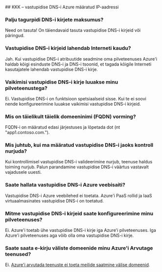 <BR> 
## <a name="faq---reverse-dns-for-your-azure-assigned-ip-address"></a>KKK – vastupidise DNS-i Azure määratud IP-aadressi

### <a name="how-much-do-reverse-dns-records-cost"></a>Palju tagurpidi DNS-i kirjete maksumus?
Need on tasuta!  On täiendavaid tasuta vastupidise DNS-i kirjeid või päringud.

### <a name="will-my-reverse-dns-records-resolve-from-the-internet"></a>Vastupidise DNS-i kirjeid lahendab Interneti kaudu?
Jah. Kui vastupidise DNS-i atribuutide seadmine oma pilveteenuses Azure'i haldab kõigi esinduste DNS-i ja DNS-i tsoonid, et tagada kõigile Interneti kasutajatele lahendab vastupidise DNS-i kirje.

### <a name="will-a-default-reverse-dns-record-be-created-for-my-cloud-services"></a>Vaikimisi vastupidise DNS-i kirje luuakse minu pilveteenustega?
Ei. Vastupidise DNS-i on funktsioon spetsiaalseid sisse. Kui te ei soovi nende konfigureerimine luuakse vaikimisi vastupidise DNS-i kirjeid.

### <a name="what-is-the-format-for-the-fully-qualified-domain-name-fqdn"></a>Mis on täielikult täielik domeeninimi (FQDN) vorming?
FQDN-i on määratud edasi järjestuses ja lõpetada dot (nt "app1.contoso.com.").

### <a name="what-happens-if-the-validation-checks-for-the-reverse-dns-ive-specified-fail"></a>Mis juhtub, kui ma määratud vastupidise DNS-i jaoks kontroll nurjuda?
Kui kontrollimisel vastupidise DNS-i valideerimine nurjub, teenuse haldus toiming nurjub. Palun parandamine vastupidise DNS-i väärtus vastavalt vajadusele uuesti.

### <a name="can-i-manage-reverse-dns-for-my-azure-website"></a>Saate hallata vastupidise DNS-i Azure veebisaiti?
Vastupidise DNS-i Azure veebilehed ei toetata. Azure'i PaaS rollid ja IaaS virtuaalmasinates vastupidise DNS-i on toetatud.

### <a name="can-i-configure-multiple-reverse-dns-records-for-my-cloud-service"></a>Mitme vastupidise DNS-i kirjeid saate konfigureerimine minu pilveteenuses?
Ei. Azure'i toetab ühe vastupidise DNS-i kirje iga Azure'i pilveteenuses. Iga Azure'i pilveteenuses aga võib olla oma vastupidise DNS-i kirje.

### <a name="can-i-send-emails-to-external-domains-from-my-azure-compute-services"></a>Saate saata e-kirju väliste domeenide minu Azure'i Arvutage teenused?
Ei. [Azure'i arvutada teenuste ei toeta meilide saatmine välise domeenid](https://blogs.msdn.microsoft.com/mast/2016/04/04/sending-e-mail-from-azure-compute-resource-to-external-domains/).
